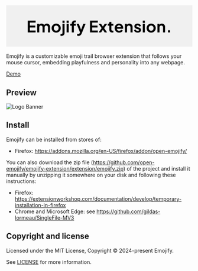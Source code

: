 <p align="center">
<img alt="Logo Banner" src="https://raw.githubusercontent.com/open-emojify/emojify-extension/main/banner/banner.svg?sanitize=true"/>
<br/>

<div align="left">Emojify is a customizable emoji trail browser extension that follows your mouse cursor, embedding playfulness and personality into any webpage.</div>
<div align="left">

[Demo](https://open-emojify.github.io/emojify/)  

## Preview

<img alt="Logo Banner" src="https://raw.githubusercontent.com/open-emojify/emojify-extension/main/preview/preview.gif"/>

## Install

Emojify can be installed from stores of:

- Firefox: https://addons.mozilla.org/en-US/firefox/addon/open-emojify/
<!-- - Chrome:
  https://chrome.google.com/extensions/detail/mpiodijhokgodhhofbcjdecpffjipkle -->

You can also download the zip file
(https://github.com/open-emojify/emojify-extension/extension/emojify.zip) of the project
and install it manually by unzipping it somewhere on your disk and following
these instructions:

- Firefox: https://extensionworkshop.com/documentation/develop/temporary-installation-in-firefox
- Chrome and Microsoft Edge: see https://github.com/gildas-lormeau/SingleFile-MV3

## Copyright and license

Licensed under the MIT License, Copyright © 2024-present Emojify.

See [LICENSE](https://github.com/open-emojify/emojify/blob/main/LICENSE) for more information.